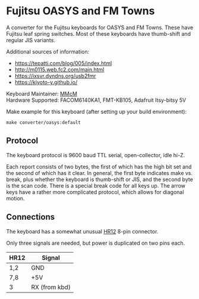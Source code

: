 # Fujitsu OASYS and FM Towns

A converter for the Fujitsu keyboards for OASYS and FM Towns. These have Fujitsu leaf spring switches.
Most of these keyboards have thumb-shift and regular JIS variants.

Additional sources of information:
* https://tepatti.com/blog/005/index.html
* http://m0115.web.fc2.com/main.html
* https://ixsvr.dyndns.org/usb2fmr
* https://kiyoto-y.github.io/

Keyboard Maintainer: [MMcM](https://github.com/MMcM)  
Hardware Supported: FACOM6140KA1, FMT-KB105, Adafruit Itsy-bitsy 5V  

Make example for this keyboard (after setting up your build environment):

    make converter/oasys:default

## Protocol

The keyboard protocol is 9600 baud TTL serial, open-collector, idle hi-Z.

Each report consists of two bytes, the first of which has the high bit set and the second of which has it clear.
In general, the first byte indicates make vs. break, plus whether the keyboard is thumb-shift or JIS, and the second byte is the scan code. There is a special break code for all keys up.
The arrow keys have a rather more complicated protocol, which allows for diagonal motion.

## Connections

The keyboard has a somewhat unusual [HR12](https://www.hirose.com/product/document?clcode=&productname=&series=HR12&documenttype=Catalog&lang=en&documentid=D49402_en) 8-pin connector.

Only three signals are needed, but power is duplicated on two pins each.

| HR12 | Signal        |
|------|---------------|
| 1,2  | GND           |
| 7,8  | +5V           |
| 3    | RX (from kbd) |
